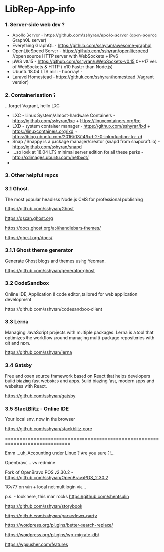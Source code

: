 # LibRep-App-info

### 1. Server-side web dev ? 

* Apollo Server - https://github.com/sshyran/apollo-server (open-source GraphQL server) 
* Everything GraphQL -  https://github.com/sshyran/awesome-graphql
* OpenLiteSpeed Server - https://github.com/sshyran/openlitespeed   //open source HTTP server with WebSockets + IPv6
* µWS v0.15 - https://github.com/sshyran/uWebSockets-v0.15  C++17 ver. of WebSockets & HTTP ( x10 Faster than Node.js)
* Ubuntu 18.04 LTS mini - hoorray! - 
* Laravel Homestead - https://github.com/sshyran/homestead (Vagrant version) 


### 2. Containerisation ?  
...forget Vagrant, hello LXC

* LXC - Linux System/Almost-hardware Containers - https://github.com/sshyran/lxc + https://linuxcontainers.org/lxc
* LXD - system container manager - https://github.com/sshyran/lxd + https://linuxcontainers.org/lxd + https://blog.ubuntu.com/2016/03/14/lxd-2-0-introduction-to-lxd
* Snap / Snappy is a package manager/creator (snapd from snapcraft.io) - https://github.com/sshyran/snapd
* ...so look at 18.04 LTS minimal server edition for all these perks - http://cdimages.ubuntu.com/netboot/
*



### 3. Other helpful repos  

### 3.1 Ghost. 
The most popular headless Node.js CMS for professional publishing

   https://github.com/sshyran/Ghost

   https://gscan.ghost.org

   https://docs.ghost.org/api/handlebars-themes/

   https://ghost.org/docs/


### 3.1.1 Ghost theme generator
Generate Ghost blogs and themes using Yeoman.

   https://github.com/sshyran/generator-ghost


### 3.2 CodeSandbox
Online IDE, Application & code editor, tailored for web application development 

   https://github.com/sshyran/codesandbox-client

### 3.3 Lerna 
Managing JavaScript projects with multiple packages. Lerna is a tool that optimizes the workflow around managing multi-package repositories with git and npm.

   https://github.com/sshyran/lerna

### 3.4 Gatsby 
Free and open source framework based on React that helps developers build blazing fast websites and apps. Build blazing fast, modern apps and websites with React.
     
   https://github.com/sshyran/gatsby


### 3.5 StackBlitz - Online IDE
Your local env, now in the browser

   https://github.com/sshyran/stackblitz-core









=============================================================================

Emm ...uh, Accounting under Linux ? Are you sure ?!...


Openbravo... vs redmine

Fork of OpenBravo POS v2.30.2 - https://github.com/sshyran/OpenBravoPOS_2.30.2

1Cv77 on win + local net multilogin via...


p.s. - look here, this man rocks https://github.com/chentsulin



https://github.com/sshyran/storybook

https://github.com/sshyran/parsedown-party

https://wordpress.org/plugins/better-search-replace/

https://wordpress.org/plugins/wp-migrate-db/

https://wppusher.com/features



